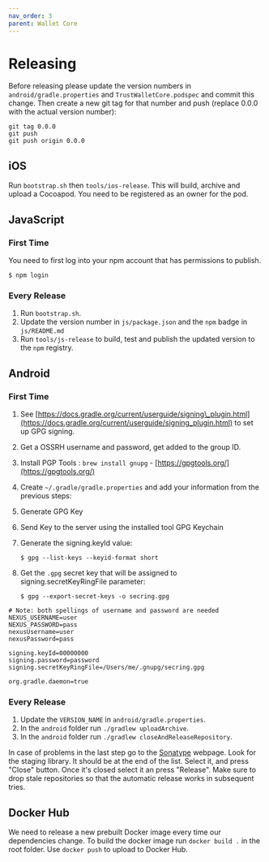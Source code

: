 ```yaml
---
nav_order: 3
parent: Wallet Core
---
```


# Releasing

Before releasing please update the version numbers in `android/gradle.properties` and `TrustWalletCore.podspec` and commit this change. Then create a new git tag for that number and push \(replace 0.0.0 with the actual version number\):

```text
git tag 0.0.0
git push
git push origin 0.0.0
```

## iOS

Run `bootstrap.sh` then `tools/ios-release`. This will build, archive and upload a Cocoapod. You need to be registered as an owner for the pod.

## JavaScript

### First Time

You need to first log into your npm account that has permissions to publish.

```text
$ npm login
```

### Every Release

1. Run `bootstrap.sh`.
2. Update the version number in `js/package.json` and the `npm` badge in `js/README.md`
3. Run `tools/js-release` to build, test and publish the updated version to the `npm` registry.

## Android

### First Time

1. See [https://docs.gradle.org/current/userguide/signing\_plugin.html](https://docs.gradle.org/current/userguide/signing_plugin.html) to set up GPG signing.
2. Get a OSSRH username and password, get added to the group ID.
3. Install PGP Tools : `brew install gnupg`  -  [https://gpgtools.org/](https://gpgtools.org/)
4. Create `~/.gradle/gradle.properties` and add your information from the previous steps:
5. Generate GPG Key
6. Send Key to the server using the installed tool GPG Keychain
7. Generate the signing.keyId value:

   ```text
   $ gpg --list-keys --keyid-format short
   ```

8. Get the `.gpg` secret key that will be assigned to signing.secretKeyRingFile parameter:

   ```text
   $ gpg --export-secret-keys -o secring.gpg
   ```

```text
# Note: both spellings of username and password are needed
NEXUS_USERNAME=user
NEXUS_PASSWORD=pass
nexusUsername=user
nexusPassword=pass

signing.keyId=00000000
signing.password=password
signing.secretKeyRingFile=/Users/me/.gnupg/secring.gpg

org.gradle.daemon=true
```

### Every Release

1. Update the `VERSION_NAME` in `android/gradle.properties`.
2. In the `android` folder run `./gradlew uploadArchive`.
3. In the `android` folder run `./gradlew closeAndReleaseRepository`.

In case of problems in the last step go to the [Sonatype](https://oss.sonatype.org/#stagingRepositories) webpage. Look for the staging library. It should be at the end of the list. Select it, and press "Close" button. Once it's closed select it an press "Release". Make sure to drop stale repositories so that the automatic release works in subsequent tries.

## Docker Hub

We need to release a new prebuilt Docker image every time our dependencies change. To build the docker image run `docker build .` in the root folder. Use `docker push` to upload to Docker Hub.

